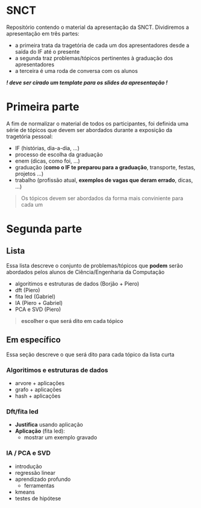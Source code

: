 # SNCT
Repositório contendo o material da apresentação da SNCT. Dividiremos a apresentação em três partes:
- a primeira trata da tragetória de cada um dos apresentadores desde a saída do IF até o presente
- a segunda traz problemas/tópicos pertinentes à graduação dos apresentadores
- a terceira é uma roda de conversa com os alunos

***! deve ser cirado um template para os slides da apresentação !***

# Primeira parte

A fim de normalizar o material de todos os participantes, foi definida uma série de tópicos que devem ser abordados durante a exposição da tragetória pessoal:

- IF (histórias, dia-a-dia, ...)
- processo de escolha da graduação
- enem (dicas, como foi, ...)
- graduação (**como o IF te preparou para a graduação**, transporte, festas, projetos ...)
- trabalho (profissão atual, **exemplos de vagas que deram errado**, dicas, ...)

> Os tópicos devem ser abordados da forma mais conviniente para cada um

# Segunda parte

## Lista 
Essa lista descreve o conjunto de problemas/tópicos que **podem** serão abordados pelos alunos de Ciência/Engenharia da Computação

- algoritimos e estruturas de dados (Borjão + Piero)
- dft (Piero)
- fita led (Gabriel)
- IA (Piero + Gabriel)
- PCA e SVD (Piero)

> **escolher o que será dito em cada tópico**


## Em específico

Essa seção descreve o que será dito para cada tópico da lista curta

### Algoritimos e estruturas de dados 

- arvore + aplicações
- grafo + aplicações
- hash + aplicações

### Dft/fita led 

- **Justifica** usando aplicação
- **Aplicação** (fita led):
  - mostrar um exemplo gravado 

### IA / PCA e SVD

- introdução
- regressão linear
- aprendizado profundo
  - ferramentas
- kmeans
- testes de hipótese